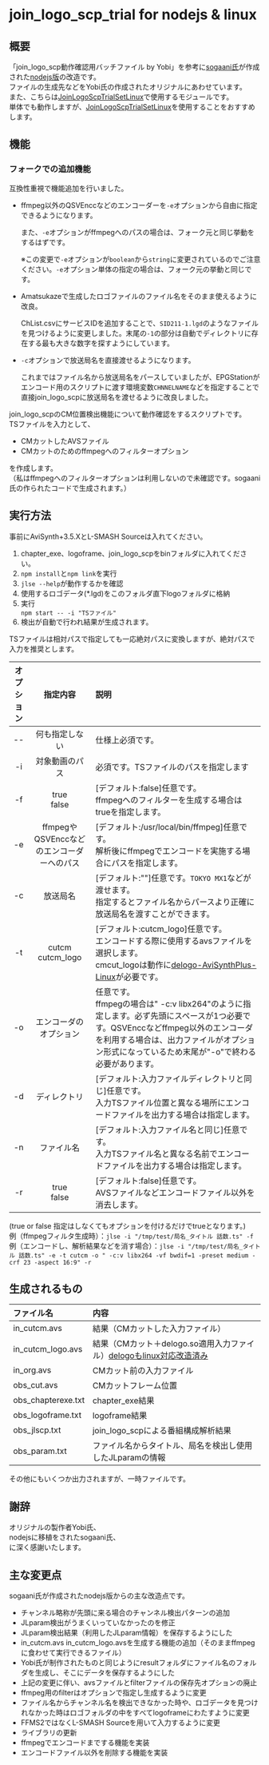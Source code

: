 # join_logo_scp_trial for nodejs & linux
## 概要
「join_logo_scp動作確認用バッチファイル  by Yobi」を参考に[sogaani氏][1]が作成された[nodejs版][2]の改造です。  
ファイルの生成先などをYobi氏の作成されたオリジナルにあわせています。  
また、こちらは[JoinLogoScpTrialSetLinux][3]で使用するモジュールです。  
単体でも動作しますが、[JoinLogoScpTrialSetLinux][3]を使用することをおすすめします。

[1]:https://github.com/sogaani
[2]:https://github.com/sogaani/JoinLogoScp/tree/master/join_logo_scp_trial
[3]:https://github.com/tobitti0/JoinLogoScpTrialSetLinux

## 機能
### フォークでの追加機能
互換性重視で機能追加を行いました。
- ffmpeg以外のQSVEnccなどのエンコーダーを`-e`オプションから自由に指定できるようになります。
  
  また、`-e`オプションがffmpegへのパスの場合は、フォーク元と同じ挙動をするはずです。
  
  ※この変更で`-e`オプションが`boolean`から`string`に変更されているのでご注意ください。`-e`オプション単体の指定の場合は、フォーク元の挙動と同じです。
- Amatsukazeで生成したロゴファイルのファイル名をそのまま使えるように改良。
  
  ChList.csvにサービスIDを追加することで、`SID211-1.lgd`のようなファイルを見つけるように変更しました。末尾の`-1`の部分は自動でディレクトリに存在する最も大きな数字を探すようにしています。
- `-c`オプションで放送局名を直接渡せるようになります。

  これまではファイル名から放送局名をパースしていましたが、EPGStationがエンコード用のスクリプトに渡す環境変数`CHNNELNAME`などを指定することで直接join_logo_scpに放送局名を渡せるように改良しました。

join_logo_scpのCM位置検出機能について動作確認をするスクリプトです。  
TSファイルを入力として、

* CMカットしたAVSファイル  
* CMカットのためのffmpegへのフィルターオプション

を作成します。  
（私はffmpegへのフィルターオプションは利用しないので未確認です。sogaani氏の作られたコードで生成されます。）

## 実行方法
事前にAviSynth+3.5.XとL-SMASH Sourceは入れてください。
1. chapter_exe、logoframe、join_logo_scpをbinフォルダに入れてください。
1. `npm install`と`npm link`を実行
1. `jlse --help`が動作するかを確認
1. 使用するロゴデータ(\*.lgd)をこのフォルダ直下logoフォルダに格納  
1. 実行  
  `npm start -- -i "TSファイル"`
1. 検出が自動で行われ結果が生成されます。  

TSファイルは相対パスで指定しても一応絶対パスに変換しますが、絶対パスで入力を推奨とします。

| オプション| 指定内容 |説明 |
|:---:|:---:|:---|
|--|何も指定しない|仕様上必須です。|
|-i|対象動画のパス|必須です。TSファイルのパスを指定します|
|-f|true<br>false|\[デフォルト:false\]任意です。<br>ffmpegへのフィルターを生成する場合はtrueを指定します。|
|-e|ffmpegやQSVEnccなどのエンコーダーへのパス|\[デフォルト:/usr/local/bin/ffmpeg\]任意です。<br>解析後にffmpegでエンコードを実施する場合にパスを指定します。|
|-c|放送局名|\[デフォルト:""\]任意です。`TOKYO MX1`などが渡せます。<br>指定するとファイル名からパースより正確に放送局名を渡すことができます。|
|-t|cutcm<br>cutcm_logo|\[デフォルト:cutcm_logo\]任意です。<br>エンコードする際に使用するavsファイルを選択します。<br>cmcut_logoは動作に[delogo-AviSynthPlus-Linux][4]が必要です。|
|-o|エンコーダのオプション|任意です。<br>ffmpegの場合は" -c:v libx264"のように指定します。必ず先頭にスペースが1つ必要です。QSVEnccなどffmpeg以外のエンコーダを利用する場合は、出力ファイルがオプション形式になっているため末尾が"-o"で終わる必要があります。|
|-d|ディレクトリ|\[デフォルト:入力ファイルディレクトリと同じ\]任意です。<br>入力TSファイル位置と異なる場所にエンコードファイルを出力する場合は指定します。|
|-n|ファイル名|\[デフォルト:入力ファイル名と同じ\]任意です。<br>入力TSファイル名と異なる名前でエンコードファイルを出力する場合は指定します。|
|-r|true<br>false|\[デフォルト:false\]任意です。<br>AVSファイルなどエンコードファイル以外を消去します。|

[4]:https://github.com/tobitti0/delogo-AviSynthPlus-Linux

(true or false 指定はしなくてもオプションを付けるだけでtrueとなります。)  
例（ffmpegフィルタ生成時）：`jlse -i "/tmp/test/局名_タイトル 話数.ts" -f`  
例（エンコードし、解析結果などを消す場合）：`jlse -i "/tmp/test/局名_タイトル 話数.ts" -e -t cutcm -o " -c:v libx264 -vf bwdif=1 -preset medium -crf 23 -aspect 16:9" -r`  

## 生成されるもの
| ファイル名| 内容 |
|:---|:---|
|in_cutcm.avs|結果（CMカットした入力ファイル）|
|in_cutcm_logo.avs|結果（CMカット＋delogo.so適用入力ファイル）[delogoもlinux対応改造済み][5]|
|in_org.avs|CMカット前の入力ファイル|
|obs_cut.avs|CMカットフレーム位置|
|obs_chapterexe.txt|chapter_exe結果|
|obs_logoframe.txt|logoframe結果|
|obs_jlscp.txt|join_logo_scpによる番組構成解析結果|
|obs_param.txt|ファイル名からタイトル、局名を検出し使用したJLparamの情報|

その他にもいくつか出力されますが、一時ファイルです。

[5]:https://github.com/tobitti0/delogo-AviSynthPlus-Linux

## 謝辞
オリジナルの製作者Yobi氏、  
nodejsに移植をされたsogaani氏、  
に深く感謝いたします。

## 主な変更点
sogaani氏が作成されたnodejs版からの主な改造点です。
* チャンネル略称が先頭に来る場合のチャンネル検出パターンの追加
* JLparam検出がうまくいっていなかったのを修正
* JLparam検出結果（利用したJLparam情報）を保存するようにした
* in_cutcm.avs in_cutcm_logo.avsを生成する機能の追加（そのままffmpegに食わせて実行できるファイル）
* Yobi氏が制作されたものと同じようにresultフォルダにファイル名のフォルダを生成し、そこにデータを保存するようにした
* 上記の変更に伴い、avsファイルとfilterファイルの保存先オプションの廃止
* ffmpeg用のfilterはオプションで指定し生成するように変更
* ファイル名からチャンネル名を検出できなかった時や、ロゴデータを見つけれなかった時はロゴフォルダの中をすべてlogoframeにわたすように変更
* FFMS2ではなくL-SMASH Sourceを用いて入力するように変更
* ライブラリの更新
* ffmpegでエンコードまでする機能を実装
* エンコードファイル以外を削除する機能を実装
